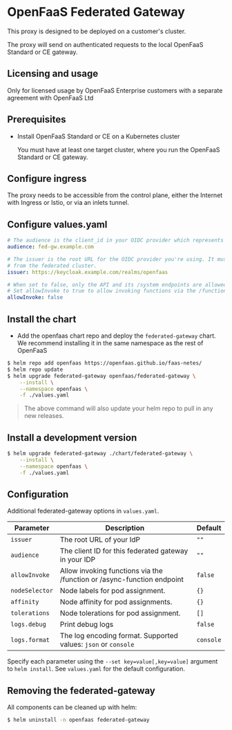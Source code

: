 # OpenFaaS Federated Gateway

This proxy is designed to be deployed on a customer's cluster.

The proxy will send on authenticated requests to the local OpenFaaS Standard or CE gateway.

## Licensing and usage

Only for licensed usage by OpenFaaS Enterprise customers with a separate agreement with OpenFaaS Ltd

## Prerequisites

- Install OpenFaaS Standard or CE on a Kubernetes cluster

  You must have at least one target cluster, where you run the OpenFaaS Standard or CE gateway.

## Configure ingress

The proxy needs to be accessible from the control plane, either the Internet with Ingress or Istio, or via an inlets tunnel.

## Configure values.yaml

```yaml
# The audience is the client_id in your OIDC provider which represents this customer
audience: fed-gw.example.com

# The issuer is the root URL for the OIDC provider you're using. It must be accessible on the Internet
# from the federated cluster.
issuer: https://keycloak.example.com/realms/openfaas

# When set to false, only the API and its /system endpoints are allowed to be accessed
# Set allowInvoke to true to allow invoking functions via the /function or /async-function endpoint
allowInvoke: false
```

## Install the chart

- Add the openfaas chart repo and deploy the `federated-gateway` chart. We recommend installing it in the same namespace as the rest of OpenFaaS

```sh
$ helm repo add openfaas https://openfaas.github.io/faas-netes/
$ helm repo update
$ helm upgrade federated-gateway openfaas/federated-gateway \
    --install \
    --namespace openfaas \
    -f ./values.yaml
```

> The above command will also update your helm repo to pull in any new releases.

## Install a development version

```sh
$ helm upgrade federated-gateway ./chart/federated-gateway \
    --install \
    --namespace openfaas \
    -f ./values.yaml
```

## Configuration

Additional federated-gateway options in `values.yaml`.

| Parameter             | Description                                                                                 | Default                        |
| --------------------- | ------------------------------------------------------------------------------------------- | ------------------------------ |
| `issuer`              | The root URL of your IdP                                                                    | `""`                           |
| `audience`            | The client ID for this federated gateway in your IDP                                        | `""`                           |
| `allowInvoke`         | Allow invoking functions via the /function or /async-function endpoint                      | `false`                        |
| `nodeSelector`        | Node labels for pod assignment.                                                             | `{}`                           |
| `affinity`            | Node affinity for pod assignments.                                                          | `{}`                           |
| `tolerations`         | Node tolerations for pod assignment.                                                        | `[]`                           |
| `logs.debug`          | Print debug logs                                                                            | `false`                        |
| `logs.format`         | The log encoding format. Supported values: `json` or `console`                              | `console`                      |

Specify each parameter using the `--set key=value[,key=value]` argument to `helm install`. See `values.yaml` for the default configuration.

## Removing the federated-gateway

All components can be cleaned up with helm:

```sh
$ helm uninstall -n openfaas federated-gateway
```
